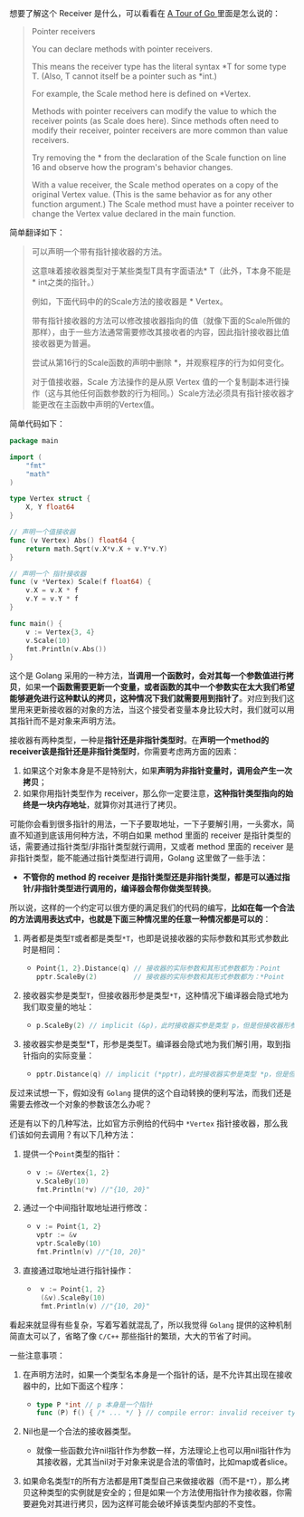 

想要了解这个 Receiver 是什么，可以看看在 [A Tour of Go ](https://tour.golang.org/methods/4) 里面是怎么说的：

> Pointer receivers
>
> You can declare methods with pointer receivers.
>
> This means the receiver type has the literal syntax *T for some type T. (Also, T cannot itself be a pointer such as *int.)
>
> For example, the Scale method here is defined on *Vertex.
>
> Methods with pointer receivers can modify the value to which the receiver points (as Scale does here). Since methods often need to modify their receiver, pointer receivers are more common than value receivers.
>
> Try removing the * from the declaration of the Scale function on line 16 and observe how the program's behavior changes.
>
> With a value receiver, the Scale method operates on a copy of the original Vertex value. (This is the same behavior as for any other function argument.) The Scale method must have a pointer receiver to change the Vertex value declared in the main function.

简单翻译如下：

> 可以声明一个带有指针接收器的方法。
>
> 这意味着接收器类型对于某些类型T具有字面语法* T（此外，T本身不能是* int之类的指针。）
>
> 例如，下面代码中的的Scale方法的接收器是 * Vertex。
>
> 带有指针接收器的方法可以修改接收器指向的值（就像下面的Scale所做的那样），由于一些方法通常需要修改其接收者的内容，因此指针接收器比值接收器更为普遍。
>
> 尝试从第16行的Scale函数的声明中删除 *，并观察程序的行为如何变化。
>
> 对于值接收器，Scale 方法操作的是从原 Vertex 值的一个复制副本进行操作（这与其他任何函数参数的行为相同。）Scale方法必须具有指针接收器才能更改在主函数中声明的Vertex值。

简单代码如下：

```go
package main

import (
    "fmt"
    "math"
)

type Vertex struct {
    X, Y float64
}

// 声明一个值接收器
func (v Vertex) Abs() float64 {
    return math.Sqrt(v.X*v.X + v.Y*v.Y)
}

// 声明一个 指针接收器
func (v *Vertex) Scale(f float64) {
    v.X = v.X * f
    v.Y = v.Y * f
}

func main() {
    v := Vertex{3, 4}
    v.Scale(10)
    fmt.Println(v.Abs())
}
```



这个是 Golang 采用的一种方法，**当调用一个函数时，会对其每一个参数值进行拷贝**，如果**一个函数需要更新一个变量，或者函数的其中一个参数实在太大我们希望能够避免进行这种默认的拷贝，这种情况下我们就需要用到指针了**。对应到我们这里用来更新接收器的对象的方法，当这个接受者变量本身比较大时，我们就可以用其指针而不是对象来声明方法。

接收器有两种类型，一种是**指针还是非指针类型时**。在**声明一个method的receiver该是指针还是非指针类型时**，你需要考虑两方面的因素：

1. 如果这个对象本身是不是特别大，如果**声明为非指针变量时，调用会产生一次拷贝**；
2. 如果你用指针类型作为 receiver，那么你一定要注意，**这种指针类型指向的始终是一块内存地址**，就算你对其进行了拷贝。

可能你会看到很多指针的用法，一下子要取地址，一下子要解引用，一头雾水，简直不知道到底该用何种方法，不明白如果 method 里面的 receiver 是指针类型的话，需要通过指针类型/非指针类型就行调用，又或者 method 里面的 receiver 是非指针类型，能不能通过指针类型进行调用，Golang 这里做了一些手法：

- **不管你的 method 的 receiver 是指针类型还是非指针类型，都是可以通过指针/非指针类型进行调用的，编译器会帮你做类型转换**。

所以说，这样的一个约定可以很方便的满足我们的代码的编写，**比如在每一个合法的方法调用表达式中，也就是下面三种情况里的任意一种情况都是可以的**：

1. 两者都是类型`T`或者都是类型`*T`，也即是说接收器的实际参数和其形式参数此时是相同：

   - ```go
     Point{1, 2}.Distance(q) // 接收器的实际参数和其形式参数都为：Point
     pptr.ScaleBy(2)         // 接收器的实际参数和其形式参数都为：*Point
     ```

2. 接收器实参是类型`T`，但接收器形参是类型`*T`，这种情况下编译器会隐式地为我们取变量的地址：

   - ```go
     p.ScaleBy(2) // implicit (&p)，此时接收器实参是类型 p，但是但接收器形参是类型 *p
     ```

3. 接收器实参是类型*T，形参是类型T。编译器会隐式地为我们解引用，取到指针指向的实际变量：

   - ```go
     pptr.Distance(q) // implicit (*pptr)，此时接收器实参是类型 *p，但是但接收器形参是类型 p
     ```



反过来试想一下，假如没有 `Golang` 提供的这个自动转换的便利写法，而我们还是需要去修改一个对象的参数该怎么办呢？

还是有以下的几种写法，比如官方示例给的代码中 `*Vertex` 指针接收器，那么我们该如何去调用？有以下几种方法：

1. 提供一个`Point`类型的指针：

   - ```go
     v := &Vertex{1, 2}
     v.ScaleBy(10)
     fmt.Println(*v) //"{10, 20}"
     ```

2. 通过一个中间指针取地址进行修改：

   - ```go
     v := Point{1, 2}
     vptr := &v
     vptr.ScaleBy(10)
     fmt.Println(v) //"{10, 20}"
     ```

3. 直接通过取地址进行指针操作：

   - ```go
      v := Point{1, 2}
      (&v).ScaleBy(10)
      fmt.Println(v) //"{10, 20}"
      ```

      

看起来就显得有些复杂，写着写着就混乱了，所以我觉得 `Golang` 提供的这种机制简直太可以了，省略了像 `C/C++` 那些指针的繁琐，大大的节省了时间。



一些注意事项：

1. 在声明方法时，如果一个类型名本身是一个指针的话，是不允许其出现在接收器中的，比如下面这个程序：

   - ```go
     type P *int // p 本身是一个指针
     func (P) f() { /* ... */ } // compile error: invalid receiver type，编译错误，非法接收类型
     ```

2. Nil也是一个合法的接收器类型。

   - 就像一些函数允许nil指针作为参数一样，方法理论上也可以用nil指针作为其接收器，尤其当nil对于对象来说是合法的零值时，比如map或者slice。

3. 如果命名类型`T`的所有方法都是用T类型自己来做接收器（而不是`*T`），那么拷贝这种类型的实例就是安全的；但是如果一个方法使用指针作为接收器，你需要避免对其进行拷贝，因为这样可能会破坏掉该类型内部的不变性。

   





























